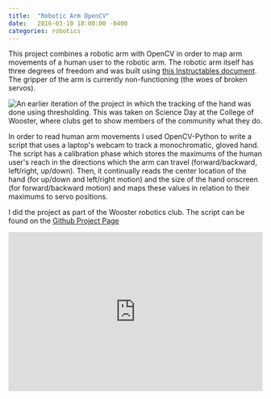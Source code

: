 ```yaml
---
title:  "Robotic Arm OpenCV"
date:   2016-03-10 18:00:00 -0400
categories: robotics
---
```


This project combines a robotic arm with OpenCV in order to map arm movements of a human user to the robotic arm. The robotic arm itself has three degrees of freedom and was built using [this Instructables document](http://www.instructables.com/id/Pocket-Sized-Robot-Arm-meArm-V04/). The gripper of the arm is currently non-functioning (the woes of broken servos).

![An earlier iteration of the project in which the tracking of the hand was done using thresholding. This was taken on Science Day at the College of Wooster, where clubs get to show members of the community what they do.]({{site.baseurl}}/assets/science-day.png)

In order to read human arm movements I used OpenCV-Python to write a script that uses a laptop's webcam to track a monochromatic, gloved hand. The script has a calibration phase which stores the maximums of the human user's reach in the directions which the arm can travel (forward/backward, left/right, up/down). Then, it continually reads the center location of the hand (for up/down and left/right motion) and the size of the hand onscreen (for forward/backward motion) and maps these values in relation to their maximums to servo positions.

I did the project as part of the Wooster robotics club. The script can be found on the [Github Project Page](https://github.com/joemac875/robot-arm-opencv)

<iframe width="100%" height="315" src="http://www.youtube.com/embed/rfqXUseKGMc" frameborder="0" allow="autoplay; encrypted-media" allowfullscreen></iframe>  
